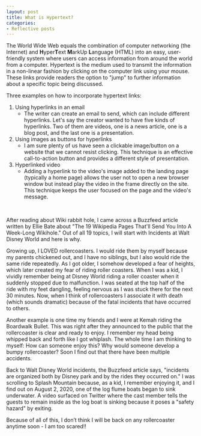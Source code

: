 ```yaml
---
layout: post
title: What is Hypertext?
categories:
- Reflective posts
---
```

The World Wide Web equals the combination of computer networking (the Internet) and **H**yper**T**ext **M**arkUp **L**anguage (HTML) into an easy, user-friendly system where users can access information from around the world from a computer. Hypertext is the medium used to transmit the information in a non-linear fashion by clicking on the computer link using your mouse. These links provide readers the option to "jump" to further information about a specific topic being discussed. 
<br/>

Three examples on how to incorporate hypertext links: 
1. Using hyperlinks in an email 
	* The writer can create an email to send, which can include different hyperlinks. Let's say the creator wanted to have five kinds of hyperlinks. Two of them are videos, one is a news article, one is a blog post, and the last one is a presentation.
2. Using images as buttons for hyperlinks 
	* I am sure plenty of us have seen a clickable image/button on a website that we cannot resist clicking. This technique is an effective call-to-action button and provides a different style of presentation. 
3. Hyperlinked video
	* Adding a hyperlink to the video's image added to the landing page (typically a home page) allows the user not to open a new browser window but instead play the video in the frame directly on the site. This technique keeps the user focused on the page and the video's message. 
<br/>

After reading about Wiki rabbit hole, I came across a Buzzfeed article written by Ellie Bate about "The 19 Wikipedia Pages That'll Send You Into A Week-Long Wikihole." Out of all 19 topics, I will start with Incidents at Walt Disney World and here is why. 
<br/>

Growing up, I LOVED rollercoasters. I would ride them by myself because my parents chickened out, and I have no siblings, but I also would ride the same ride repeatedly. As I got older, I somehow developed a fear of heights, which later created my fear of riding roller coasters. When I was a kid, I vividly remember being at Disney World riding a roller coaster when it suddenly stopped due to malfunction. I was seated at the top half of the ride with my feet dangling, feeling nervous as I was stuck there for the next 30 minutes. Now, when I think of rollercoasters I associate it with death (which sounds dramatic) because of the fatal incidents that have occurred to others. 
<br/>

Another example is one time my friends and I were at Kemah riding the Boardwalk Bullet. This was right after they announced to the public that the rollercoaster is clear and ready to enjoy. I remember my head being whipped back and forth like I got whiplash. The whole time I am thinking to myself: How can someone enjoy this? Why would someone develop a bumpy rollercoaster? Soon I find out that there have been multiple accidents. 
<br/>

Back to Walt Disney World incidents, the Buzzfeed article says, "incidents are organized both by Disney park and by the rides they occurred on." I was scrolling to Splash Mountain because, as a kid, I remember enjoying it, and I find out on August 2, 2020, one of the log flume boats began to sink underwater. A video surfaced on Twitter where the cast member tells the guests to remain inside as the log boat is sinking because it poses a "safety hazard" by exiting. 
<br/>

Because of all of this, I don’t think I will be back on any rollercoaster anytime soon - I am too scared!!
